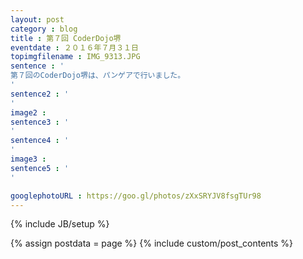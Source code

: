 ```yaml
---
layout: post
category : blog
title : 第７回 CoderDojo堺
eventdate : ２０１６年７月３１日
topimgfilename : IMG_9313.JPG
sentence : '
第７回のCoderDojo堺は、パンゲアで行いました。
'
sentence2 : '
'
image2 :
sentence3 : '
'
sentence4 : '
'
image3 :
sentence5 : '
'

googlephotoURL : https://goo.gl/photos/zXxSRYJV8fsgTUr98
---
```

{% include JB/setup %}

{% assign postdata = page %}
{% include custom/post_contents %}
